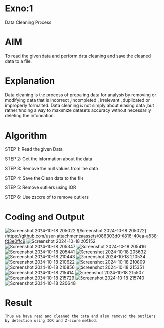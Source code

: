# Exno:1
Data Cleaning Process

# AIM
To read the given data and perform data cleaning and save the cleaned data to a file.

# Explanation
Data cleaning is the process of preparing data for analysis by removing or modifying data that is incorrect ,incompleted , irrelevant , duplicated or improperly formatted. Data cleaning is not simply about erasing data ,but rather finding a way to maximize datasets accuracy without necessarily deleting the information.

# Algorithm
STEP 1: Read the given Data

STEP 2: Get the information about the data

STEP 3: Remove the null values from the data

STEP 4: Save the Clean data to the file

STEP 5: Remove outliers using IQR

STEP 6: Use zscore of to remove outliers

# Coding and Output


![Screenshot 2024-10-18 205022](https://github.com/user-attachments/assets/0730dd02-01bf-4b3a-93ae-43e3c4da7ec9)
![Screenshot 2024-10-18 205022](https://github.com/user-attachments/assets/086303d0-0816-40ea-a538-fd3e0ffc9                      ![Screenshot 2024-10-18 205152](https://github.com/user-attachments/assets/3488bc66-da21-4e7c-8268-9dfda60d1780)
![Screenshot 2024-10-18 205347](https://github.com/user-attachments/assets/fa2b3b97-8a3a-42ed-9544-766bb0bd428a)
![Screenshot 2024-10-18 205416](https://github.com/user-attachments/assets/2310bcfe-6ff0-4703-adfe-12a8e039caea)
![Screenshot 2024-10-18 205441](https://github.com/user-attachments/assets/dae7ce04-63e3-42bb-b617-2e48d23047ca)
![Screenshot 2024-10-18 205632](https://github.com/user-attachments/assets/b5ca40e6-95bd-4207-8157-197a0790a80d)
![Screenshot 2024-10-18 210443](https://github.com/user-attachments/assets/bef19190-b521-448d-88ce-341cc74fdda9)
![Screenshot 2024-10-18 210534](https://github.com/user-attachments/assets/bf3aaf46-ba61-4d54-9ded-20e003f9dd6f)
![Screenshot 2024-10-18 210622](https://github.com/user-attachments/assets/70d4840a-1613-4ba6-b37b-373ff82a5a96)
![Screenshot 2024-10-18 210809](https://github.com/user-attachments/assets/c0de696f-26c1-40d5-b499-a5e670dccadb)
![Screenshot 2024-10-18 210856](https://github.com/user-attachments/assets/ecaed843-38c1-4dd6-90ba-adda95fb8434)
![Screenshot 2024-10-18 215351](https://github.com/user-attachments/assets/78aa6886-a8be-40c7-b956-7c67bb08d437)
![Screenshot 2024-10-18 215414](https://github.com/user-attachments/assets/188559b2-8e0d-4190-bd92-db2f0a2ef785)
![Screenshot 2024-10-18 215507](https://github.com/user-attachments/assets/22b23527-1e95-46c5-a31c-725bc2ba77b7)
![Screenshot 2024-10-18 215729](https://github.com/user-attachments/assets/5c8319b6-6952-4038-bfd4-8cd89c6f9748)
![Screenshot 2024-10-18 215740](https://github.com/user-attachments/assets/91ce1e2a-53de-4dce-8ad5-b3e0cfd66435)
![Screenshot 2024-10-18 220648](https://github.com/user-attachments/assets/7a91ee9e-c605-4ea2-8548-f3bf7be69f48)






# Result
    Thus we have read and cleaned the data and also removed the outliers by detection using IQR and Z-score method.
